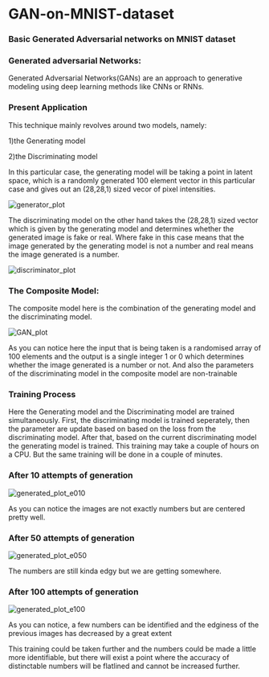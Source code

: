# GAN-on-MNIST-dataset
### Basic Generated Adversarial networks on MNIST dataset


### Generated adversarial Networks:
Generated Adversarial Networks(GANs) are an approach to generative modeling using deep learning methods like CNNs or RNNs.

### Present Application
This technique mainly revolves around two models, namely:

1)the Generating model 

2)the Discriminating model

In this particular case, the generating model will be taking a point in latent space, which is a randomly generated 100 element vector in this particular case and gives out an (28,28,1) sized vecor of pixel intensities.

![generator_plot](https://user-images.githubusercontent.com/67307833/109418546-e8369280-79ee-11eb-8ead-368ead2aa3b2.png)

The discriminating model on the other hand takes the (28,28,1) sized vector which is given by the generating model and determines whether the generated image is fake or real. Where fake in this case means that the image generated by the generating model is not a number and real means the image generated is a number.

![discriminator_plot](https://user-images.githubusercontent.com/67307833/109418527-cfc67800-79ee-11eb-9bcb-2628156f71f8.png)

### The Composite Model:

The composite model here is the combination of the generating model and the discriminating model.

![GAN_plot](https://user-images.githubusercontent.com/67307833/109418578-26cc4d00-79ef-11eb-8ebb-b5a9a0a153e7.png)

As you can notice here the input that is being taken is a randomised array of 100 elements and the output is a single integer 1 or 0 which determines whether the image generated is a number or not. And also the parameters of the discriminating model in the composite model are non-trainable

### Training Process
Here the Generating model and the Discriminating model are trained simultaneously. First, the discriminating model is trained seperately, then the parameter are update based on based on the loss from the discriminating model. After that, based on the current discriminating model the generating model is trained.
This training may take a couple of hours on a CPU. But the same training will be done in a couple of minutes.

### After 10 attempts of generation
![generated_plot_e010](https://user-images.githubusercontent.com/67307833/109419172-30a37f80-79f2-11eb-9af7-da1319b73813.png)

As you can notice the images are not exactly numbers but are centered pretty well.

### After 50 attempts of generation
![generated_plot_e050](https://user-images.githubusercontent.com/67307833/109419217-5f215a80-79f2-11eb-8e23-fa9b1fef095a.png)

The numbers are still kinda edgy but we are getting somewhere.

### After 100 attempts of generation
![generated_plot_e100](https://user-images.githubusercontent.com/67307833/109419258-9a238e00-79f2-11eb-92f8-5b11e9266061.png)

As you can notice, a few numbers can be identified and the edginess of the previous images has decreased by a great extent

This training could be taken further and the numbers could be made a little more identifiable, but there will exist a point where the accuracy of distinctable numbers will be flatlined and cannot be increased further.
